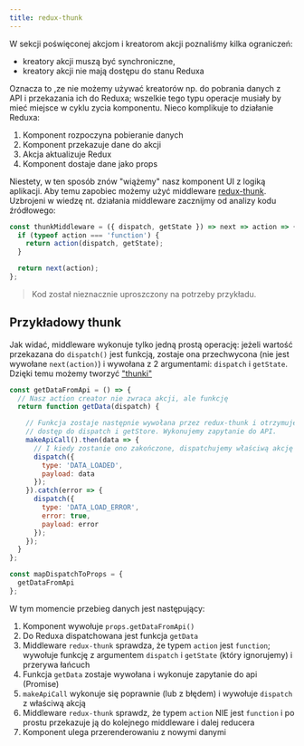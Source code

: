 ```yaml
---
title: redux-thunk
---
```


W sekcji poświęconej akcjom i kreatorom akcji poznaliśmy kilka ograniczeń:

- kreatory akcji muszą być synchroniczne,
- kreatory akcji nie mają dostępu do stanu Reduxa

Oznacza to ,ze nie możemy używać kreatorów np. do pobrania danych z API i przekazania ich do Reduxa; wszelkie tego typu operacje musiały by mieć miejsce w cyklu zycia komponentu. Nieco komplikuje to działanie Reduxa:

1. Komponent rozpoczyna pobieranie danych
2. Komponent przekazuje dane do akcji
3. Akcja aktualizuje Redux
4. Komponent dostaje dane jako props

Niestety, w ten sposób znów "wiążemy" nasz komponent UI z logiką aplikacji. Aby temu zapobiec możemy użyć middleware [redux-thunk](https://github.com/reduxjs/redux-thunk). Uzbrojeni w wiedzę nt. działania middleware zacznijmy od analizy kodu źródłowego:

```js
const thunkMiddleware = ({ dispatch, getState }) => next => action => {
  if (typeof action === 'function') {
    return action(dispatch, getState);
  }

  return next(action);
};
```

> Kod został nieznacznie uproszczony na potrzeby przykładu.

## Przykładowy thunk

Jak widać, middleware wykonuje tylko jedną prostą operację: jeżeli wartość przekazana do `dispatch()` jest funkcją, zostaje ona przechwycona (nie jest wywołane `next(action)`) i wywołana z 2 argumentami: `dispatch` i `getState`. Dzięki temu możemy tworzyć ["thunki"](https://en.wikipedia.org/wiki/Thunk)

```js
const getDataFromApi = () => {
  // Nasz action creator nie zwraca akcji, ale funkcję
  return function getData(dispatch) {

    // Funkcja zostaje następnie wywołana przez redux-thunk i otrzymuje
    // dostęp do dispatch i getStore. Wykonujemy zapytanie do API.
    makeApiCall().then(data => {
      // I kiedy zostanie ono zakończone, dispatchujemy właściwą akcję
      dispatch({
        type: 'DATA_LOADED',
        payload: data
      });
    }).catch(error => {
      dispatch({
        type: 'DATA_LOAD_ERROR',
        error: true,
        payload: error
      });
    });
  }
};

const mapDispatchToProps = {
  getDataFromApi
};
```

W tym momencie przebieg danych jest następujący:

1. Komponent wywołuje `props.getDataFromApi()`
2. Do Reduxa dispatchowana jest funkcja `getData`
3. Middleware `redux-thunk` sprawdza, że typem `action` jest `function`; wywołuje funkcję z argumentem `dispatch` i `getState` (który ignorujemy) i przerywa łańcuch
4. Funkcja `getData` zostaje wywołana i wykonuje zapytanie do api (Promise)
5. `makeApiCall` wykonuje się poprawnie (lub z błędem) i wywołuje `dispatch` z właściwą akcją
6. Middleware `redux-thunk` sprawdz, że typem `action` NIE jest `function` i po prostu przekazuje ją do kolejnego middleware i dalej reducera
7. Komponent ulega przerenderowaniu z nowymi danymi